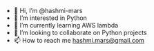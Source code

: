 - 👋 Hi, I’m @hashmi-mars
- 👀 I’m interested in Python
- 🌱 I’m currently learning AWS lambda
- 💞️ I’m looking to collaborate on Python projects
- 📫 How to reach me hashmi.mars@gmail.com


<!---
hashmi-mars/hashmi-mars is a ✨ special ✨ repository because its `README.md` (this file) appears on your GitHub profile.
You can click the Preview link to take a look at your changes.
--->
